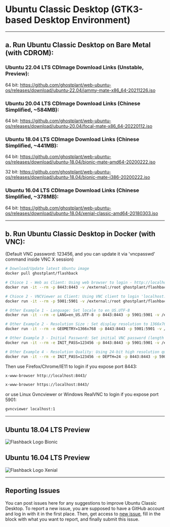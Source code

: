 # Ubuntu Classic Desktop (GTK3-based Desktop Environment)

------------------------------------------

## a. Run Ubuntu Classic Desktop on Bare Metal (with CDROM):

### Ubuntu 22.04 LTS CDImage Download Links (Unstable, Preview):

64 bit: https://github.com/ghostplant/web-ubuntu-os/releases/download/ubuntu-22.04/jammy-mate-x86_64-20211226.iso

### Ubuntu 20.04 LTS CDImage Download Links (Chinese Simplified, ~584MB):

64 bit: https://github.com/ghostplant/web-ubuntu-os/releases/download/ubuntu-20.04/focal-mate-x86_64-20220112.iso

### Ubuntu 18.04 LTS CDImage Download Links (Chinese Simplified, ~441MB):

64 bit: https://github.com/ghostplant/web-ubuntu-os/releases/download/ubuntu-18.04/bionic-mate-amd64-20200222.iso

32 bit: https://github.com/ghostplant/web-ubuntu-os/releases/download/ubuntu-18.04/bionic-mate-i386-20200222.iso

### Ubuntu 16.04 LTS CDImage Download Links (Chinese Simplified, ~378MB):

64 bit: https://github.com/ghostplant/web-ubuntu-os/releases/download/ubuntu-18.04/xenial-classic-amd64-20180303.iso

------------------------------------------

## b. Run Ubuntu Classic Desktop in Docker (with VNC):
(Default VNC password: 123456, and you can update it via 'vncpasswd' command inside VNC X session)

```sh
# Download/Update latest Ubuntu image
docker pull ghostplant/flashback

# Chioce 1 - Web as Client: Using web browser to login - http://localhost:8443/
docker run -it --rm -p 8443:8443 -v /external:/root ghostplant/flashback

# Chioce 2 - VNCViewer as Client: Using VNC client to login 'localhost:1'
docker run -it --rm -p 5901:5901 -v /external:/root ghostplant/flashback

# Other Example 1 - Language: Set locale to en_US.UTF-8
docker run -it --rm -e LANG=en_US.UTF-8 -p 8443:8443 -p 5901:5901 -v /external:/root ghostplant/flashback

# Other Example 2 - Resolution Size : Set display resolution to 1366x768
docker run -it --rm -e GEOMETRY=1366x768 -p 8443:8443 -p 5901:5901 -v /external:/root ghostplant/flashback

# Other Example 3 - Initial Password: Set initial VNC password (length of password must be between 6 to 8).
docker run -it --rm -e INIT_PASS=123456 -p 8443:8443 -p 5901:5901 -v /external:/root ghostplant/flashback

# Other Example 4 - Resolution Quality: Using 24-bit high resolution quality (Only recommended in high-bandwidth network)
docker run -it --rm -e INIT_PASS=123456 -e DEPTH=24 -p 8443:8443 -p 5901:5901 -v /external:/root ghostplant/flashback
```

Then use Firefox/Chrome/IE11 to login if you expose port 8443:

```sh
x-www-browser http://localhost:8443/

x-www-browser https://localhost:8443/
```

or use Linux Gvncviewer or Windows RealVNC to login if you expose port 5901:

```sh
gvncviewer localhost:1
```
------------------------------------------

## Ubuntu 18.04 LTS Preview

![Flashback Logo Bionic](img-flashback-bionic.png "Desktop")

## Ubuntu 16.04 LTS Preview

![Flashback Logo Xenial](img-flashback-xenial.png "Desktop")

------------------------------------------

## Reporting Issues

You can post issues here for any suggestions to improve Ubuntu Classic Desktop. To report a new issue, you are supposed to have a GitHub account and log in with it in the first place. Then, get access to [new issue](https://github.com/ghostplant/ubuntu-classic/issues/new), fill in the block with what you want to report, and finally submit this issue.
